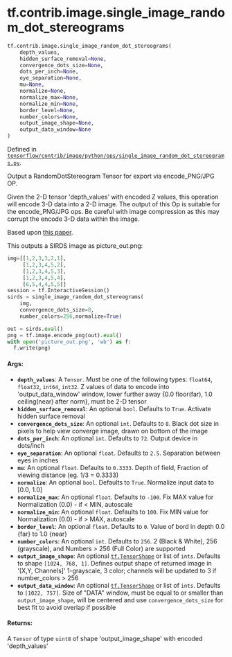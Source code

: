 <div itemscope itemtype="http://developers.google.com/ReferenceObject">
<meta itemprop="name" content="tf.contrib.image.single_image_random_dot_stereograms" />
<meta itemprop="path" content="Stable" />
</div>

# tf.contrib.image.single_image_random_dot_stereograms

``` python
tf.contrib.image.single_image_random_dot_stereograms(
    depth_values,
    hidden_surface_removal=None,
    convergence_dots_size=None,
    dots_per_inch=None,
    eye_separation=None,
    mu=None,
    normalize=None,
    normalize_max=None,
    normalize_min=None,
    border_level=None,
    number_colors=None,
    output_image_shape=None,
    output_data_window=None
)
```



Defined in [`tensorflow/contrib/image/python/ops/single_image_random_dot_stereograms.py`](/code/stable/tensorflow/contrib/image/python/ops/single_image_random_dot_stereograms.py).

Output a RandomDotStereogram Tensor for export via encode_PNG/JPG OP.

Given the 2-D tensor 'depth_values' with encoded Z values, this operation
will encode 3-D data into a 2-D image.  The output of this Op is suitable
for the encode_PNG/JPG ops.  Be careful with image compression as this may
corrupt the encode 3-D data within the image.

Based upon [this
paper](http://www.learningace.com/doc/4331582/b6ab058d1e206d68ab60e4e1ead2fe6e/sirds-paper).

This outputs a SIRDS image as picture_out.png:

```python
img=[[1,2,3,3,2,1],
     [1,2,3,4,5,2],
     [1,2,3,4,5,3],
     [1,2,3,4,5,4],
     [6,5,4,4,5,5]]
session = tf.InteractiveSession()
sirds = single_image_random_dot_stereograms(
    img,
    convergence_dots_size=8,
    number_colors=256,normalize=True)

out = sirds.eval()
png = tf.image.encode_png(out).eval()
with open('picture_out.png', 'wb') as f:
  f.write(png)
```

#### Args:

* <b>`depth_values`</b>: A `Tensor`. Must be one of the following types:
    `float64`, `float32`, `int64`, `int32`.  Z values of data to encode
    into 'output_data_window' window, lower further away {0.0 floor(far),
    1.0 ceiling(near) after norm}, must be 2-D tensor
* <b>`hidden_surface_removal`</b>: An optional `bool`. Defaults to `True`.
    Activate hidden surface removal
* <b>`convergence_dots_size`</b>: An optional `int`. Defaults to `8`.
    Black dot size in pixels to help view converge image, drawn on bottom
    of the image
* <b>`dots_per_inch`</b>: An optional `int`. Defaults to `72`.
    Output device in dots/inch
* <b>`eye_separation`</b>: An optional `float`. Defaults to `2.5`.
    Separation between eyes in inches
* <b>`mu`</b>: An optional `float`. Defaults to `0.3333`.
    Depth of field, Fraction of viewing distance (eg. 1/3 = 0.3333)
* <b>`normalize`</b>: An optional `bool`. Defaults to `True`.
    Normalize input data to [0.0, 1.0]
* <b>`normalize_max`</b>: An optional `float`. Defaults to `-100`.
    Fix MAX value for Normalization (0.0) - if < MIN, autoscale
* <b>`normalize_min`</b>: An optional `float`. Defaults to `100`.
    Fix MIN value for Normalization (0.0) - if > MAX, autoscale
* <b>`border_level`</b>: An optional `float`. Defaults to `0`.
    Value of bord in depth 0.0 {far} to 1.0 {near}
* <b>`number_colors`</b>: An optional `int`. Defaults to `256`. 2 (Black &
    White), 256 (grayscale), and Numbers > 256 (Full Color) are
    supported
* <b>`output_image_shape`</b>: An optional <a href="../../../tf/TensorShape.md"><code>tf.TensorShape</code></a> or list of `ints`.
    Defaults to shape `[1024, 768, 1]`. Defines output shape of returned
    image in '[X,Y, Channels]' 1-grayscale, 3 color; channels will be
    updated to 3 if number_colors > 256
* <b>`output_data_window`</b>: An optional <a href="../../../tf/TensorShape.md"><code>tf.TensorShape</code></a> or list of `ints`.
    Defaults to `[1022, 757]`. Size of "DATA" window, must be equal to or
    smaller than `output_image_shape`, will be centered and use
    `convergence_dots_size` for best fit to avoid overlap if possible


#### Returns:

A `Tensor` of type `uint8` of shape 'output_image_shape' with encoded
'depth_values'